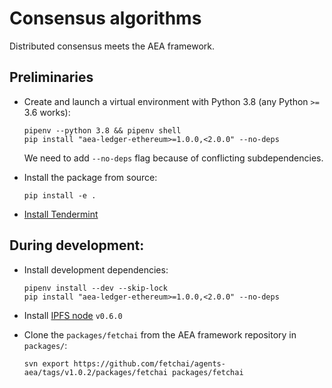 # Consensus algorithms

Distributed consensus meets the AEA framework.

## Preliminaries

- Create and launch a virtual environment with Python 3.8 (any Python `>=` 3.6 works):

      pipenv --python 3.8 && pipenv shell
      pip install "aea-ledger-ethereum>=1.0.0,<2.0.0" --no-deps

  We need to add `--no-deps` flag because of conflicting subdependencies.

- Install the package from source:

      pip install -e .

- [Install Tendermint](https://docs.tendermint.com/master/introduction/install.html)


## During development:

- Install development dependencies:

      pipenv install --dev --skip-lock
      pip install "aea-ledger-ethereum>=1.0.0,<2.0.0" --no-deps

- Install [IPFS node](https://docs.ipfs.io/install/command-line/#official-distributions) `v0.6.0`
 
- Clone the `packages/fetchai` from the AEA framework repository in `packages/`:

      svn export https://github.com/fetchai/agents-aea/tags/v1.0.2/packages/fetchai packages/fetchai
